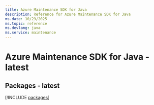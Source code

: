 ```yaml
---
title: Azure Maintenance SDK for Java
description: Reference for Azure Maintenance SDK for Java
ms.date: 10/29/2025
ms.topic: reference
ms.devlang: java
ms.service: maintenance
---
```

# Azure Maintenance SDK for Java - latest
## Packages - latest
[!INCLUDE [packages](maintenance-index.md)]
